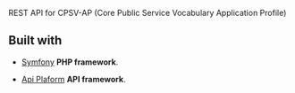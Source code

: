 REST API for CPSV-AP (Core Public Service Vocabulary Application Profile)

Built with
------------

* [Symfony][1] **PHP framework**.
* [Api Plaform][2] **API framework**.

  [1]: https://symfony.com
  [2]: https://api-platform.com/